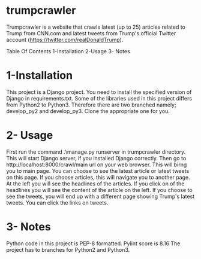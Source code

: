 # trumpcrawler
Trumpcrawler is a website that crawls latest (up to 25) articles related to Trump from CNN.com and latest tweets from Trump's official Twitter account (https://twitter.com/realDonaldTrump).

Table Of Contents
1-Installation
2-Usage
3- Notes

# 1-Installation

This project is a Django project. You need to install the specified version of Django in requirements.txt.
Some of the libraries used in this project differs from Python2 to Python3. Therefore there are two branched namely; develop_py2 and develop_py3. Clone the appropriate one for you.

# 2- Usage

First run the command .\manage.py runserver in trumpcrawler directory.  This will start Django server, if you installed Django correctly. Then go to http://localhost:8000/crawl/main url on your web browser. This will birng you to main page. You can choose to see the latest article or latest tweets on this page.
If you choose articles, this will navigate you to another page. At the left you will see the headlines of the articles. If you click on of the headlines you will see the content of the article on the left. 
If you choose to see the tweets, you will end up with a different page showing Trump's latest tweets. You can click the links on tweets.

# 3- Notes

Python code in this project is PEP-8 formatted. 
Pylint score is 8.16
The project has to branches for Python2 and Python3.
